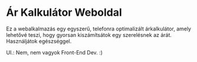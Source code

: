 # Ár Kalkulátor Weboldal

Ez a webalkalmazás egy egyszerű, telefonra optimalizált árkalkulátor, amely lehetővé teszi, hogy gyorsan kiszámítsátok egy szerelésnek az árát. Használjátok egészséggel.

UI.: Nem, nem vagyok Front-End Dev. :)
